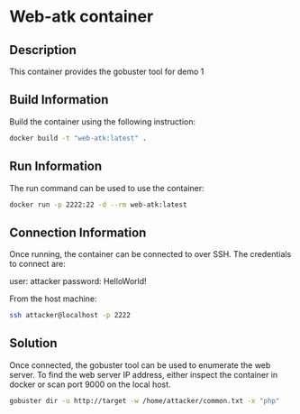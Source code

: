 # Web-atk container

## Description
This container provides the gobuster tool for demo 1

## Build Information
Build the container using the following instruction:

```sh
docker build -t "web-atk:latest" .
```

## Run Information
The run command can be used to use the container:

```sh
docker run -p 2222:22 -d --rm web-atk:latest
```

## Connection Information
Once running, the container can be connected to over SSH. 
The credentials to connect are:

user: attacker
password: HelloWorld!

From the host machine:
```sh
ssh attacker@localhost -p 2222
```

## Solution
Once connected, the gobuster tool can be used to enumerate the web server. To find the web server IP address, either inspect the container in docker or scan port 9000 on the local host.

```sh
gobuster dir -u http://target -w /home/attacker/common.txt -x "php"
```